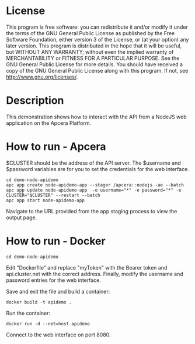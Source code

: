 # License
This program is free software: you can redistribute it and/or modify it under the terms of the GNU General Public License as published by the Free Software Foundation, either version 3 of the License, or (at your option) any later version. This program is distributed in the hope that it will be useful, but WITHOUT ANY WARRANTY; without even the implied warranty of MERCHANTABILITY or FITNESS FOR A PARTICULAR PURPOSE. See the GNU General Public License for more details. You should have received a copy of the GNU General Public License along with this program. If not, see <http://www.gnu.org/licenses/>.

# Description 

This demonstration shows how to interact with the API from a NodeJS web application on the Apcera Platform.

# How to run - Apcera

$CLUSTER should be the address of the API server. The $username and $password variables are for you to set the credentials for the web interface.
 

```
cd demo-node-apidemo
apc app create node-apidemo-app --stager /apcera::nodejs -ae --batch 
apc app update node-apidemo-app  -e username="*" -e password="*" -e CLUSTER="$CLUSTER" --restart --batch
apc app start node-apidemo-app 
```

Navigate to the URL provided from the app staging process to view the output page.


# How to run - Docker

```
cd demo-node-apidemo
```

Edit "Dockerfile" and replace "myToken" with the Bearer token and api.cluster.net with the correct address. Finally, modify the username and password entries for the web interface.

Save and exit the file and build a container:
```
docker build -t apidemo .
```
Run the container:
```
docker run -d --net=host apidemo
```
Connect to the web interface on port 8080. 
